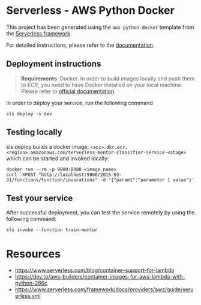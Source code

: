 # Serverless - AWS Python Docker

This project has been generated using the `aws-python-docker` template from the [Serverless framework](https://www.serverless.com/).

For detailed instructions, please refer to the [documentation](https://www.serverless.com/framework/docs/providers/aws/).

## Deployment instructions

> **Requirements**: Docker. In order to build images locally and push them to ECR, you need to have Docker installed on your local machine. Please refer to [official documentation](https://docs.docker.com/get-docker/).

In order to deploy your service, run the following command

```
sls deploy -s dev
```

## Testing locally

sls deploy builds a docker image: `<acc>.dkr.ecr.<region>.amazonaws.com/serverless-mentor-classifier-service-<stage>` which can be started and invoked locally:
```
docker run --rm -p 9000:8080 <image_name>
curl -XPOST "http://localhost:9000/2015-03-31/functions/function/invocations" -d '{"param1":"parameter 1 value"}'
```

## Test your service

After successful deployment, you can test the service remotely by using the following command:

```
sls invoke --function train-mentor
```

# Resources

 - https://www.serverless.com/blog/container-support-for-lambda
 - https://dev.to/aws-builders/container-images-for-aws-lambda-with-python-286c
 - https://www.serverless.com/framework/docs/providers/aws/guide/serverless.yml